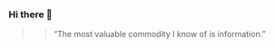 ### Hi there 👋
>>“The most valuable commodity I know of is information.”
<!--
**SUNNYXILI/SUNNYXILI** is a ✨ _special_ ✨ repository because its `README.md` (this file) appears on your GitHub profile.





